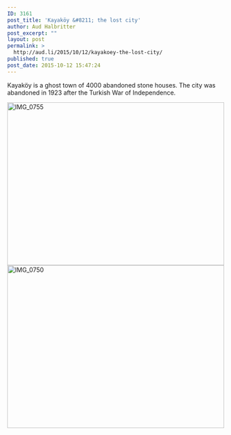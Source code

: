 ```yaml
---
ID: 3161
post_title: 'Kayaköy &#8211; the lost city'
author: Aud Halbritter
post_excerpt: ""
layout: post
permalink: >
  http://aud.li/2015/10/12/kayakoey-the-lost-city/
published: true
post_date: 2015-10-12 15:47:24
---
```

Kayaköy is a ghost town of 4000 abandoned stone houses. The city was abandoned in 1923 after the Turkish War of Independence.

<a href="http://aud.li/wp-content/uploads/2015/10/IMG_0755.jpg"><img class="alignnone size-medium wp-image-3164" src="http://aud.li/wp-content/uploads/2015/10/IMG_0755-500x375.jpg" alt="IMG_0755" width="500" height="375" /></a> <a href="http://aud.li/wp-content/uploads/2015/10/IMG_0750.jpg"><img class="alignnone size-medium wp-image-3165" src="http://aud.li/wp-content/uploads/2015/10/IMG_0750-500x375.jpg" alt="IMG_0750" width="500" height="375" /></a>